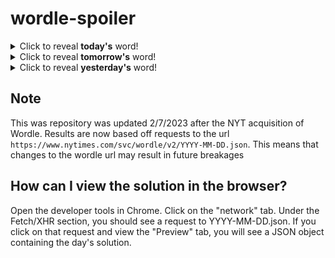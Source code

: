 # wordle-spoiler

<details>
  <summary>Click to reveal <b>today's</b> word!</summary>
  <br>
  <b> laser </b>
</details>

<details>
  <summary>Click to reveal <b>tomorrow's</b> word!</summary>
  <br>
  <b> rover </b>
</details>

<details>
  <summary>Click to reveal <b>yesterday's</b> word!</summary>
  <br>
  <b> jolly </b>
</details>

## Note
This was repository was updated 2/7/2023 after the NYT acquisition of Wordle. Results are now based off requests to the url `https://www.nytimes.com/svc/wordle/v2/YYYY-MM-DD.json`. This means that changes to the wordle url may result in future breakages

## How can I view the solution in the browser?
Open the developer tools in Chrome. Click on the "network" tab. Under the Fetch/XHR section, you should see a request to YYYY-MM-DD.json. If you click on that request and view the "Preview" tab, you will see a JSON object containing the day's solution.